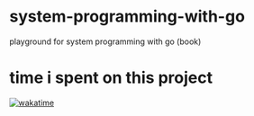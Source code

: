 # system-programming-with-go
playground for system programming with go (book)


# time i spent on this project 

[![wakatime](https://wakatime.com/badge/user/dd2462cb-ae99-4807-a7e5-ea0858c5cf03/project/b88ecba3-af22-4e38-847e-db9b42bb498c.svg)](https://wakatime.com/badge/user/dd2462cb-ae99-4807-a7e5-ea0858c5cf03/project/b88ecba3-af22-4e38-847e-db9b42bb498c)
